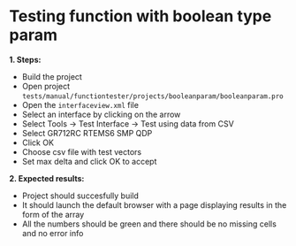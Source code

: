 # Testing function with boolean type param

**1. Steps:**

* Build the project
* Open project `tests/manual/functiontester/projects/booleanparam/booleanparam.pro`
* Open the `interfaceview.xml` file
* Select an interface by clicking on the arrow
* Select Tools -> Test Interface -> Test using data from CSV
* Select GR712RC RTEMS6 SMP QDP
* Click OK
* Choose csv file with test vectors
* Set max delta and click OK to accept

**2. Expected results:**

* Project should succesfully build
* It should launch the default browser with a page displaying results in the form of the array
* All the numbers should be green and there should be no missing cells and no error info
